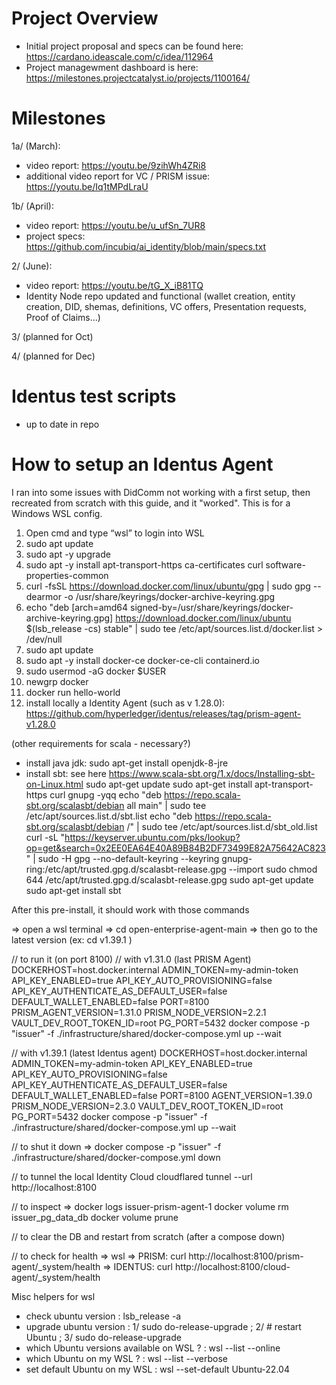 # Project Overview

 - Initial project proposal and specs can be found here: https://cardano.ideascale.com/c/idea/112964
 - Project managewment dashboard is here: https://milestones.projectcatalyst.io/projects/1100164/

# Milestones 
 1a/ (March):
 - video report: https://youtu.be/9zihWh4ZRi8 
 - additional video report for VC / PRISM issue: https://youtu.be/Iq1tMPdLraU

 1b/ (April):
 - video report: https://youtu.be/u_ufSn_7UR8 
 - project specs: https://github.com/incubiq/ai_identity/blob/main/specs.txt

 2/ (June):
 - video report: https://youtu.be/tG_X_iB81TQ 
 - Identity Node repo updated and functional (wallet creation, entity creation, DID, shemas, definitions, VC offers, Presentation requests, Proof of Claims...) 

 3/ (planned for Oct)

 4/ (planned for Dec)


# Identus test scripts
 - up to date in repo

# How to setup an Identus Agent

I ran into some issues with DidComm not working with a first setup, then recreated from scratch with this guide, and it "worked". This is for a Windows WSL config.

1. Open cmd and type “wsl” to login into WSL
2. sudo apt update 
3. sudo apt -y upgrade
4. sudo apt -y install apt-transport-https ca-certificates curl software-properties-common 
5. curl -fsSL https://download.docker.com/linux/ubuntu/gpg | sudo gpg --dearmor -o /usr/share/keyrings/docker-archive-keyring.gpg
6. echo "deb [arch=amd64 signed-by=/usr/share/keyrings/docker-archive-keyring.gpg] https://download.docker.com/linux/ubuntu $(lsb_release -cs) stable" | sudo tee /etc/apt/sources.list.d/docker.list > /dev/null
7. sudo apt update 
8. sudo apt -y install docker-ce docker-ce-cli containerd.io 
9. sudo usermod -aG docker $USER
10. newgrp docker 
11. docker run hello-world
12. install locally a Identity Agent (such as v 1.28.0): https://github.com/hyperledger/identus/releases/tag/prism-agent-v1.28.0  

(other requirements for scala - necessary?)
 - install java jdk:  sudo apt-get install openjdk-8-jre
 - install sbt: see here https://www.scala-sbt.org/1.x/docs/Installing-sbt-on-Linux.html
    sudo apt-get update
    sudo apt-get install apt-transport-https curl gnupg -yqq
    echo "deb https://repo.scala-sbt.org/scalasbt/debian all main" | sudo tee /etc/apt/sources.list.d/sbt.list
    echo "deb https://repo.scala-sbt.org/scalasbt/debian /" | sudo tee /etc/apt/sources.list.d/sbt_old.list
    curl -sL "https://keyserver.ubuntu.com/pks/lookup?op=get&search=0x2EE0EA64E40A89B84B2DF73499E82A75642AC823" | sudo -H gpg --no-default-keyring --keyring gnupg-ring:/etc/apt/trusted.gpg.d/scalasbt-release.gpg --import
    sudo chmod 644 /etc/apt/trusted.gpg.d/scalasbt-release.gpg
    sudo apt-get update
    sudo apt-get install sbt


After this pre-install, it should work with those commands

=> open a wsl terminal
=> cd open-enterprise-agent-main
=> then go to the latest version (ex:   cd v1.39.1 )

// to run it (on port 8100)
// with v1.31.0  (last PRISM Agent)
DOCKERHOST=host.docker.internal ADMIN_TOKEN=my-admin-token API_KEY_ENABLED=true API_KEY_AUTO_PROVISIONING=false API_KEY_AUTHENTICATE_AS_DEFAULT_USER=false DEFAULT_WALLET_ENABLED=false PORT=8100 PRISM_AGENT_VERSION=1.31.0 PRISM_NODE_VERSION=2.2.1 VAULT_DEV_ROOT_TOKEN_ID=root PG_PORT=5432  docker compose -p "issuer"  -f ./infrastructure/shared/docker-compose.yml  up --wait

// with v1.39.1 (latest Identus agent)
DOCKERHOST=host.docker.internal ADMIN_TOKEN=my-admin-token API_KEY_ENABLED=true API_KEY_AUTO_PROVISIONING=false API_KEY_AUTHENTICATE_AS_DEFAULT_USER=false DEFAULT_WALLET_ENABLED=false PORT=8100 AGENT_VERSION=1.39.0 PRISM_NODE_VERSION=2.3.0 VAULT_DEV_ROOT_TOKEN_ID=root PG_PORT=5432  docker compose -p "issuer"  -f ./infrastructure/shared/docker-compose.yml  up --wait

// to shut it down
=> docker compose -p "issuer"  -f ./infrastructure/shared/docker-compose.yml down 

// to tunnel the local Identity Cloud
cloudflared tunnel --url http://localhost:8100

// to inspect
=> docker logs issuer-prism-agent-1
 docker volume rm issuer_pg_data_db
 docker volume prune
 
// to clear the DB and restart from scratch 
(after a compose down)


// to check for health
=> wsl
=> PRISM:    curl http://localhost:8100/prism-agent/_system/health
=> IDENTUS:  curl http://localhost:8100/cloud-agent/_system/health


Misc helpers for wsl

 - check ubuntu version : lsb_release -a
 - upgrade ubuntu version : 1/ sudo do-release-upgrade   ; 2/ # restart Ubuntu  ;  3/ sudo do-release-upgrade
 - which Ubuntu versions available on WSL ? : wsl --list --online
 - which Ubuntu on my WSL ? : wsl --list --verbose
 - set default Ubuntu on my WSL : wsl --set-default  Ubuntu-22.04
